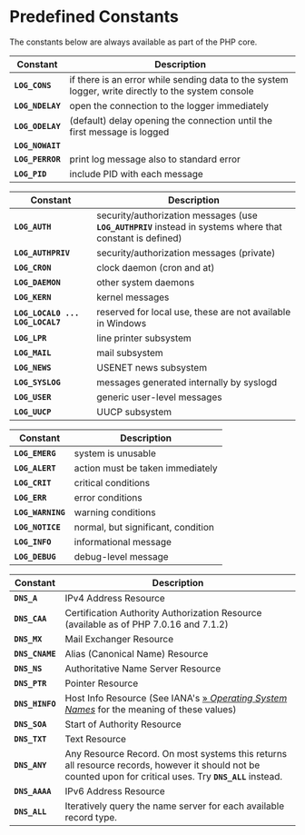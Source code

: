 Predefined Constants
====================

The constants below are always available as part of the PHP core.

| Constant         | Description                                                                                        |
|------------------|----------------------------------------------------------------------------------------------------|
| **`LOG_CONS`**   | if there is an error while sending data to the system logger, write directly to the system console |
| **`LOG_NDELAY`** | open the connection to the logger immediately                                                      |
| **`LOG_ODELAY`** | (default) delay opening the connection until the first message is logged                           |
| **`LOG_NOWAIT`** |                                                                                                    |
| **`LOG_PERROR`** | print log message also to standard error                                                           |
| **`LOG_PID`**    | include PID with each message                                                                      |

| Constant                        | Description                                                                                                |
|---------------------------------|------------------------------------------------------------------------------------------------------------|
| **`LOG_AUTH`**                  | security/authorization messages (use **`LOG_AUTHPRIV`** instead in systems where that constant is defined) |
| **`LOG_AUTHPRIV`**              | security/authorization messages (private)                                                                  |
| **`LOG_CRON`**                  | clock daemon (cron and at)                                                                                 |
| **`LOG_DAEMON`**                | other system daemons                                                                                       |
| **`LOG_KERN`**                  | kernel messages                                                                                            |
| **`LOG_LOCAL0 ... LOG_LOCAL7`** | reserved for local use, these are not available in Windows                                                 |
| **`LOG_LPR`**                   | line printer subsystem                                                                                     |
| **`LOG_MAIL`**                  | mail subsystem                                                                                             |
| **`LOG_NEWS`**                  | USENET news subsystem                                                                                      |
| **`LOG_SYSLOG`**                | messages generated internally by syslogd                                                                   |
| **`LOG_USER`**                  | generic user-level messages                                                                                |
| **`LOG_UUCP`**                  | UUCP subsystem                                                                                             |

| Constant          | Description                        |
|-------------------|------------------------------------|
| **`LOG_EMERG`**   | system is unusable                 |
| **`LOG_ALERT`**   | action must be taken immediately   |
| **`LOG_CRIT`**    | critical conditions                |
| **`LOG_ERR`**     | error conditions                   |
| **`LOG_WARNING`** | warning conditions                 |
| **`LOG_NOTICE`**  | normal, but significant, condition |
| **`LOG_INFO`**    | informational message              |
| **`LOG_DEBUG`**   | debug-level message                |

| Constant        | Description                                                                                                                                                                                  |
|-----------------|----------------------------------------------------------------------------------------------------------------------------------------------------------------------------------------------|
| **`DNS_A`**     | IPv4 Address Resource                                                                                                                                                                        |
| **`DNS_CAA`**   | Certification Authority Authorization Resource (available as of PHP 7.0.16 and 7.1.2)                                                                                                        |
| **`DNS_MX`**    | Mail Exchanger Resource                                                                                                                                                                      |
| **`DNS_CNAME`** | Alias (Canonical Name) Resource                                                                                                                                                              |
| **`DNS_NS`**    | Authoritative Name Server Resource                                                                                                                                                           |
| **`DNS_PTR`**   | Pointer Resource                                                                                                                                                                             |
| **`DNS_HINFO`** | Host Info Resource (See IANA's <a href="http://www.iana.org/assignments/operating-system-names" class="link external">» <em>Operating System Names</em></a> for the meaning of these values) |
| **`DNS_SOA`**   | Start of Authority Resource                                                                                                                                                                  |
| **`DNS_TXT`**   | Text Resource                                                                                                                                                                                |
| **`DNS_ANY`**   | Any Resource Record. On most systems this returns all resource records, however it should not be counted upon for critical uses. Try **`DNS_ALL`** instead.                                  |
| **`DNS_AAAA`**  | IPv6 Address Resource                                                                                                                                                                        |
| **`DNS_ALL`**   | Iteratively query the name server for each available record type.                                                                                                                            |
